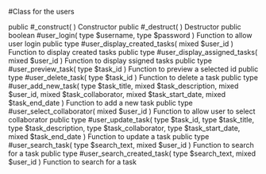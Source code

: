 #Class for the users

public
#_construct( )
Constructor
public
#_destruct( )
Destructor
public boolean
#user\_login( type $username, type $password )
Function to allow user login
public type
#user\_display\_created\_tasks( mixed $user\_id )
Function to display created tasks
public type
#user\_display\_assigned\_tasks( mixed $user\_id )
Function to display ssigned tasks
public type
#user\_preview\_task( type $task\_id )
Function to preview a selected id
public type
#user\_delete\_task( type $task\_id )
Function to delete a task
public type
#user\_add\_new\_task( type $task\_title, mixed $task\_description, mixed $user\_id, mixed $task\_collaborator, mixed $task\_start\_date, mixed $task\_end\_date )
Function to add a new task
public type
#user\_select\_collaborator( mixed $user\_id )
Function to allow user to select collaborator
public type
#user\_update\_task( type $task\_id, type $task\_title, type $task\_description, type $task\_collaborator, type $task\_start\_date, mixed $task\_end\_date )
Function to update a task
public type
#user\_search\_task( type $search\_text, mixed $user\_id )
Function to search for a task
public type
#user\_search\_created\_task( type $search\_text, mixed $user\_id )
Function to search for a task
